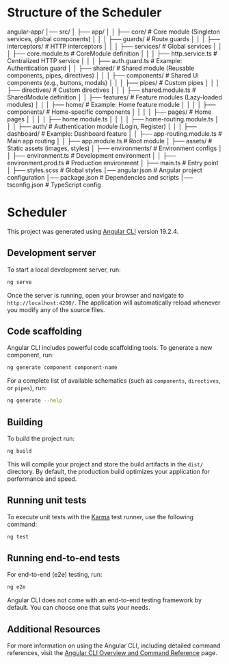 # Structure of the Scheduler

angular-app/
│── src/
│   ├── app/
│   │   ├── core/                # Core module (Singleton services, global components)
│   │   │   ├── guards/          # Route guards
│   │   │   ├── interceptors/    # HTTP interceptors
│   │   │   ├── services/        # Global services
│   │   │   ├── core.module.ts   # CoreModule definition
│   │   │   ├── http.service.ts  # Centralized HTTP service
│   │   │   ├── auth.guard.ts    # Example: Authentication guard
│   │   ├── shared/              # Shared module (Reusable components, pipes, directives)
│   │   │   ├── components/      # Shared UI components (e.g., buttons, modals)
│   │   │   ├── pipes/           # Custom pipes
│   │   │   ├── directives/      # Custom directives
│   │   │   ├── shared.module.ts # SharedModule definition
│   │   ├── features/            # Feature modules (Lazy-loaded modules)
│   │   │   ├── home/            # Example: Home feature module
│   │   │   │   ├── components/  # Home-specific components
│   │   │   │   ├── pages/       # Home pages
│   │   │   │   ├── home.module.ts
│   │   │   │   ├── home-routing.module.ts
│   │   │   ├── auth/            # Authentication module (Login, Register)
│   │   │   ├── dashboard/       # Example: Dashboard feature
│   │   ├── app-routing.module.ts # Main app routing
│   │   ├── app.module.ts         # Root module
│   ├── assets/                   # Static assets (images, styles)
│   ├── environments/              # Environment configs
│   │   ├── environment.ts        # Development environment
│   │   ├── environment.prod.ts   # Production environment
│   ├── main.ts                   # Entry point
│   ├── styles.scss                # Global styles
│── angular.json                   # Angular project configuration
│── package.json                    # Dependencies and scripts
│── tsconfig.json                    # TypeScript config

# Scheduler

This project was generated using [Angular CLI](https://github.com/angular/angular-cli) version 19.2.4.

## Development server

To start a local development server, run:

```bash
ng serve
```

Once the server is running, open your browser and navigate to `http://localhost:4200/`. The application will automatically reload whenever you modify any of the source files.

## Code scaffolding

Angular CLI includes powerful code scaffolding tools. To generate a new component, run:

```bash
ng generate component component-name
```

For a complete list of available schematics (such as `components`, `directives`, or `pipes`), run:

```bash
ng generate --help
```

## Building

To build the project run:

```bash
ng build
```

This will compile your project and store the build artifacts in the `dist/` directory. By default, the production build optimizes your application for performance and speed.

## Running unit tests

To execute unit tests with the [Karma](https://karma-runner.github.io) test runner, use the following command:

```bash
ng test
```

## Running end-to-end tests

For end-to-end (e2e) testing, run:

```bash
ng e2e
```

Angular CLI does not come with an end-to-end testing framework by default. You can choose one that suits your needs.

## Additional Resources

For more information on using the Angular CLI, including detailed command references, visit the [Angular CLI Overview and Command Reference](https://angular.dev/tools/cli) page.
